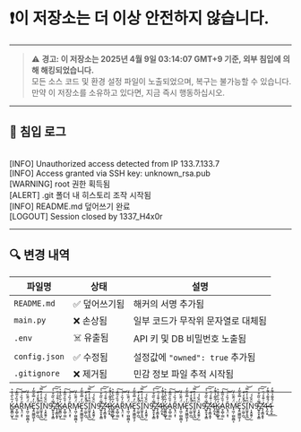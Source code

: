 # ❗️이 저장소는 더 이상 안전하지 않습니다.

---

> ⚠️ **경고: 이 저장소는 2025년 4월 9일 03:14:07 GMT+9 기준, 외부 침입에 의해 해킹되었습니다.**  
> 모든 소스 코드 및 환경 설정 파일이 노출되었으며, 복구는 불가능할 수 있습니다.  
> 만약 이 저장소를 소유하고 있다면, 지금 즉시 행동하십시오.

---

## 🧵 침입 로그
<br>
[INFO] Unauthorized access detected from IP 133.7.133.7<br>
[INFO] Access granted via SSH key: unknown_rsa.pub<br>
[WARNING] root 권한 획득됨<br>
[ALERT] .git 폴더 내 히스토리 조작 시작됨<br>
[INFO] README.md 덮어쓰기 완료<br>
[LOGOUT] Session closed by 1337_H4x0r<br>

---

## 🔍 변경 내역

| 파일명        | 상태          | 설명                               |
| ------------- | ------------- | ---------------------------------- |
| `README.md`   | ✅ 덮어쓰기됨 | 해커의 서명 추가됨                 |
| `main.py`     | ❌ 손상됨     | 일부 코드가 무작위 문자열로 대체됨 |
| `.env`        | ☠️ 유출됨     | API 키 및 DB 비밀번호 노출됨       |
| `config.json` | ✅ 수정됨     | 설정값에 `"owned": true` 추가됨    |
| `.gitignore`  | ❌ 제거됨     | 민감 정보 파일 추적 시작됨         |

---

K̷̻̱̻̤̺̟̒̃̀̋̔͐͛͢A̱̜̻̹͇͗̄̏͐͂̃̓͠R̢̘̤͙̎̓̏͐͗͝ͅM̴̟͖̦̫̺̰̻͔̈́̈͊̏̍́͘͘È̡͍͖͇͖͕̗̒̿̌̀̃̒͘S̠̰̲̹̪͛̂̐̒̀̚͢͜͞Ḭ̰̞̞̬̇̆͒̍̓͐̿͘͝Ņ̧̭̱͍̜̫̏̂̏́́9̵̛̺̥̱͙͓͇̿͗̏̃͒̇͐͠͠2̷̡̧̛͇͙̱̞̒̇͗͊̊́̎K̷̻̱̻̤̺̟̒̃̀̋̔͐͛͢A̱̜̻̹͇͗̄̏͐͂̃̓͠R̢̘̤͙̎̓̏͐͗͝ͅM̴̟͖̦̫̺̰̻͔̈́̈͊̏̍́͘͘È̡͍͖͇͖͕̗̒̿̌̀̃̒͘S̠̰̲̹̪͛̂̐̒̀̚͢͜͞Ḭ̰̞̞̬̇̆͒̍̓͐̿͘͝Ņ̧̭̱͍̜̫̏̂̏́́9̵̛̺̥̱͙͓͇̿͗̏̃͒̇͐͠͠2̷̡̧̛͇͙̱̞̒̇͗͊̊́̎4̵̡̰͙͗́̂͌̉́͊̓͟͟K̷̻̱̻̤̺̟̒̃̀̋̔͐͛͢A̱̜̻̹͇͗̄̏͐͂̃̓͠R̢̘̤͙̎̓̏͐͗͝ͅM̴̟͖̦̫̺̰̻͔̈́̈͊̏̍́͘͘È̡͍͖͇͖͕̗̒̿̌̀̃̒͘S̠̰̲̹̪͛̂̐̒̀̚͢͜͞Ḭ̰̞̞̬̇̆͒̍̓͐̿͘͝Ņ̧̭̱͍̜̫̏̂̏́́9̵̛̺̥̱͙͓͇̿͗̏̃͒̇͐͠͠2̷̡̧̛͇͙̱̞̒̇͗͊̊́̎4̵̡̰͙͗́̂͌̉́͊̓͟͟K̷̻̱̻̤̺̟̒̃̀̋̔͐͛͢A̱̜̻̹͇͗̄̏͐͂̃̓͠R̢̘̤͙̎̓̏͐͗͝ͅM̴̟͖̦̫̺̰̻͔̈́̈͊̏̍́͘͘È̡͍͖͇͖͕̗̒̿̌̀̃̒͘S̠̰̲̹̪͛̂̐̒̀̚͢͜͞Ḭ̰̞̞̬̇̆͒̍̓͐̿͘͝Ņ̧̭̱͍̜̫̏̂̏́́9̵̛̺̥̱͙͓͇̿͗̏̃͒̇͐͠͠2̷̡̧̛͇͙̱̞̒̇͗͊̊́̎4̵̡̰͙͗́̂͌̉́͊̓͟͟K̷̻̱̻̤̺̟̒̃̀̋̔͐͛͢A̱̜̻̹͇͗̄̏͐͂̃̓͠R̢̘̤͙̎̓̏͐͗͝ͅM̴̟͖̦̫̺̰̻͔̈́̈͊̏̍́͘͘È̡͍͖͇͖͕̗̒̿̌̀̃̒͘S̠̰̲̹̪͛̂̐̒̀̚͢͜͞Ḭ̰̞̞̬̇̆͒̍̓͐̿͘͝Ņ̧̭̱͍̜̫̏̂̏́́9̵̛̺̥̱͙͓͇̿͗̏̃͒̇͐͠͠2̷̡̧̛͇͙̱̞̒̇͗͊̊́̎4̵̡̰͙͗́̂͌̉́͊̓͟͟4̵̡̰͙͗́̂͌̉́͊̓͟͟
